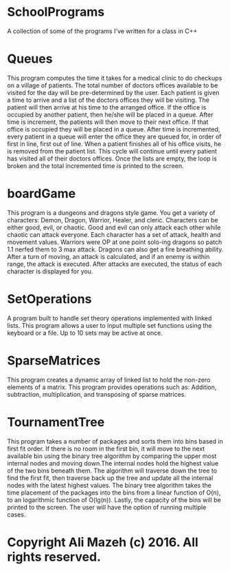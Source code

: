 # SchoolPrograms
A collection of some of the programs I've written for a class in C++

# Queues

This program computes the time it takes for a medical clinic
to do checkups on a village of patients. The total number of
doctors offices available to be visited for the day will be
pre-determined by the user. Each patient is given a time to
arrive and a list of the doctors offices they will be visiting.
The patient will then arrive at his time to the arranged office.
If the office is occupied by another patient, then he/she will
be placed in a queue. After time is increment, the patients
will then move to their next office. If that office is occupied
they will be placed in a queue. After time is incremented, every
patient in a queue will enter the office they are queued for, in
order of first in line, first out of line. When a patient finishes
all of his office visits, he is removed from the patient list.
This cycle will continue until every patient has visited all of
their doctors offices. Once the lists are empty, the loop is broken
and the total incremented time is printed to the screen.

# boardGame

This program is a dungeons and dragons style game.
You get a variety of characters: Demon, Dragon, Warrior,
Healer, and cleric. Characters can be either good, evil,
or chaotic. Good and evil can only attack each other while
chaotic can attack everyone. Each character has a
set of attack, health and movement values. Warriors were OP at
one point solo-ing dragons so patch 1.1 nerfed them to 3 max attack.
Dragons can also get a fire breathing ability. After a turn of
moving, an attack is calculated, and if an enemy is within range,
the attack is executed. After attacks are executed, the status of
each character is displayed for you.



# SetOperations

A program built to handle set theory operations implemented with linked lists.
This program allows a user to input multiple set functions
using the keyboard or a file. Up to 10 sets may be active at once.

# SparseMatrices

This program creates a dynamic array of linked list to hold the
non-zero elements of a matrix. This program provides operations
such as: Addition, subtraction, multiplication, and transposing of
sparse matrices.

# TournamentTree
This program takes a number of packages and sorts them
into bins based in first fit order. If there is no room
in the first bin, it will move to the next available bin
using the binary tree algorithm by comparing the upper most
internal nodes and moving down.The internal nodes hold the highest value of the two bins
beneath them. The algorithm will traverse down the tree to find the first fit, then
traverse back up the tree and update all the internal nodes
with the latest highest values. The binary tree algorithm
takes the time placement of the packages into the bins from
a linear function of O(n), to an logarithmic function of O(lg(n)).
Lastly, the capacity of the bins will be printed to the screen.
The user will have the option of running multiple cases.


# Copyright  Ali Mazeh (c) 2016. All rights reserved.
